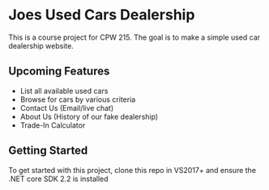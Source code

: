 # Joes Used Cars Dealership

This is a course project for CPW 215. The goal is to make a simple used car 
dealership website.

## Upcoming Features
- List all available used cars
- Browse for cars by various criteria
- Contact Us (Email/live chat)
- About Us (History of our fake dealership)
- Trade-In Calculator

## Getting Started
To get started with this project, clone this repo in VS2017+
and ensure the .NET core SDK 2.2 is installed
